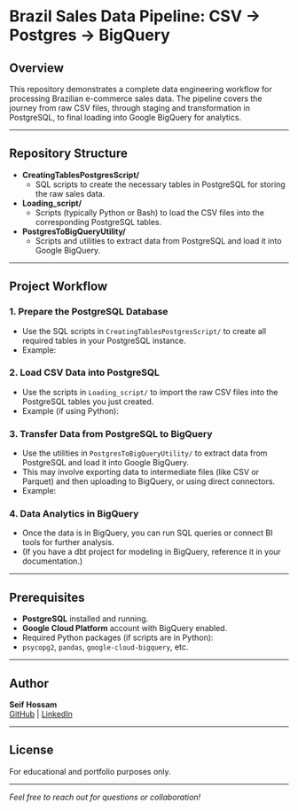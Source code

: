 # Brazil Sales Data Pipeline: CSV → Postgres → BigQuery

## Overview

This repository demonstrates a complete data engineering workflow for processing Brazilian e-commerce sales data. The pipeline covers the journey from raw CSV files, through staging and transformation in PostgreSQL, to final loading into Google BigQuery for analytics.

---

## Repository Structure

- **CreatingTablesPostgresScript/**
  - SQL scripts to create the necessary tables in PostgreSQL for storing the raw sales data.
- **Loading_script/**
  - Scripts (typically Python or Bash) to load the CSV files into the corresponding PostgreSQL tables.
- **PostgresToBigQueryUtility/**
  - Scripts and utilities to extract data from PostgreSQL and load it into Google BigQuery.

---

## Project Workflow

### 1. Prepare the PostgreSQL Database

- Use the SQL scripts in `CreatingTablesPostgresScript/` to create all required tables in your PostgreSQL instance.
- Example:


### 2. Load CSV Data into PostgreSQL

- Use the scripts in `Loading_script/` to import the raw CSV files into the PostgreSQL tables you just created.
- Example (if using Python):



### 3. Transfer Data from PostgreSQL to BigQuery

- Use the utilities in `PostgresToBigQueryUtility/` to extract data from PostgreSQL and load it into Google BigQuery.
- This may involve exporting data to intermediate files (like CSV or Parquet) and then uploading to BigQuery, or using direct connectors.
- Example:



### 4. Data Analytics in BigQuery

- Once the data is in BigQuery, you can run SQL queries or connect BI tools for further analysis.
- (If you have a dbt project for modeling in BigQuery, reference it in your documentation.)

---

## Prerequisites

- **PostgreSQL** installed and running.
- **Google Cloud Platform** account with BigQuery enabled.
- Required Python packages (if scripts are in Python):  
- `psycopg2`, `pandas`, `google-cloud-bigquery`, etc.

---

## Author

**Seif Hossam**  
[GitHub](https://github.com/seifhossam22) | [LinkedIn](https://www.linkedin.com/in/seifhossam22/)

---

## License

For educational and portfolio purposes only.

---

*Feel free to reach out for questions or collaboration!*
